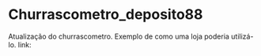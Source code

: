 # Churrascometro_deposito88
Atualização do churrascometro. Exemplo de como uma loja poderia utilizá-lo.
link: 
